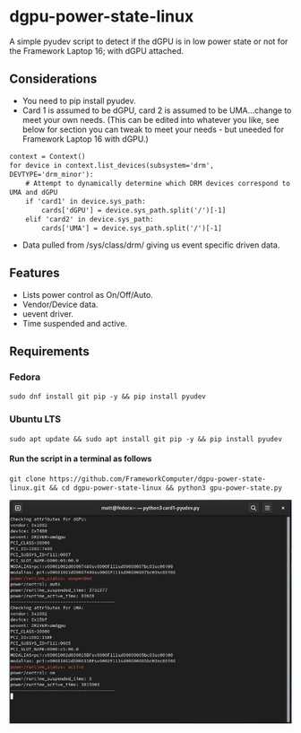 # dgpu-power-state-linux
A simple pyudev script to detect if the dGPU is in low power state or not for the Framework Laptop 16; with dGPU attached.

## Considerations

- You need to pip install pyudev.
- Card 1 is assumed to be dGPU, card 2 is assumed to be UMA...change to meet your own needs.
(This can be edited into whatever you like, see below for section you can tweak to meet your needs - but uneeded for Framework Laptop 16 with dGPU.)
```
context = Context()
for device in context.list_devices(subsystem='drm', DEVTYPE='drm_minor'):
    # Attempt to dynamically determine which DRM devices correspond to UMA and dGPU
    if 'card1' in device.sys_path:
        cards['dGPU'] = device.sys_path.split('/')[-1]
    elif 'card2' in device.sys_path:
        cards['UMA'] = device.sys_path.split('/')[-1]
```

- Data pulled from /sys/class/drm/ giving us event specific driven data.

## Features

- Lists power control as On/Off/Auto.
- Vendor/Device data.
- uevent driver.
- Time suspended and active.

## Requirements

### Fedora

```
sudo dnf install git pip -y && pip install pyudev
```

### Ubuntu LTS

```
sudo apt update && sudo apt install git pip -y && pip install pyudev
```

#### Run the script in a terminal as follows

```
git clone https://github.com/FrameworkComputer/dgpu-power-state-linux.git && cd dgpu-power-state-linux && python3 gpu-power-state.py
```

![Power state for dGPU](https://raw.githubusercontent.com/FrameworkComputer/dgpu-power-state-linux/main/dgpu-uma.png "Power state for dGPU")
